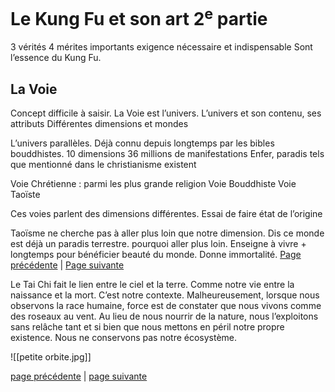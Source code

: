 # Le Kung Fu et son art 2<sup>e</sup> partie

3 vérités 4 mérites importants exigence nécessaire et indispensable
Sont l’essence du Kung Fu.

## La Voie

Concept difficile à saisir. La Voie est l’univers. 
L’univers et son contenu, ses attributs
Différentes dimensions et mondes

L’univers parallèles. Déjà connu depuis longtemps par les bibles bouddhistes.
10 dimensions 36 millions de manifestations
Enfer, paradis tels que mentionné dans le christianisme existent

Voie Chrétienne : parmi les plus grande religion
Voie Bouddhiste
Voie Taoïste

Ces voies parlent des dimensions différentes. Essai de faire état de l’origine 

Taoïsme ne cherche pas à aller plus loin que notre dimension. Dis ce monde est déjà un paradis terrestre. pourquoi aller plus loin. Enseigne à vivre + longtemps pour bénéficier beauté du monde. Donne immortalité.
[Page précédente](2024-01-07-08.md) | [Page suivante](2024-01-14-01)

Le Tai Chi fait le lien entre le ciel et la terre. Comme notre vie entre la naissance et la mort. C’est notre contexte. Malheureusement, lorsque nous observons la race humaine, force est de constater que nous vivons comme des roseaux au vent. Au lieu de nous nourrir de la nature, nous l’exploitons sans relâche tant et si bien que nous mettons en péril notre propre existence. Nous ne conservons pas notre écosystème. 

![[petite orbite.jpg]]


[page précédente](2024-01-14-01) | [page suivante](2024-01-14-03)
